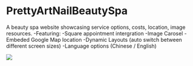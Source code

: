 # PrettyArtNailBeautySpa
A beauty spa website showcasing service options, costs, location, image resources.
-Featuring:
  -Square appointment intergration
  -Image Carosel
  -Embeded Google Map location
  -Dynamic Layouts (auto switch between different screen sizes)
  -Language options (Chinese / English)

![](https://github.com/Old-Lai/pretty-site/blob/main/WebShowcase-small.gif)
